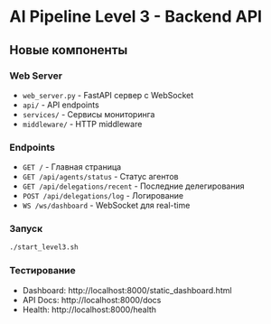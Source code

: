 # AI Pipeline Level 3 - Backend API

## Новые компоненты

### Web Server
- `web_server.py` - FastAPI сервер с WebSocket
- `api/` - API endpoints
- `services/` - Сервисы мониторинга
- `middleware/` - HTTP middleware

### Endpoints
- `GET /` - Главная страница
- `GET /api/agents/status` - Статус агентов
- `GET /api/delegations/recent` - Последние делегирования
- `POST /api/delegations/log` - Логирование
- `WS /ws/dashboard` - WebSocket для real-time

### Запуск
```bash
./start_level3.sh
```

### Тестирование
- Dashboard: http://localhost:8000/static_dashboard.html
- API Docs: http://localhost:8000/docs
- Health: http://localhost:8000/health
